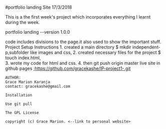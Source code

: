 #portfolio landing Site 17/3/2018

This is a the first week's project which incorporates everything I learnt during the week.

portfolio landing --version 1.0.0

code includes divisions to the page.it also used to show the important stuff.
Project Setup Instructions
    1. created a main directory
       $ mkdir independent-p,subfolder like images and css,
    2. created necessary files for the project
    $ touch index.html,   
    3. wrote my code for html and css.
    4. then git push origin master
    live site in github pages ;https://github.com/gracekashe/IP-project1-.git
```
AUTHOR:
Grace Marion Karanja
contact: gracekashe@gmail.com

Installation

Use git pull

The GPL License

copyright (c) Grace Marion. <--link to personal website>
